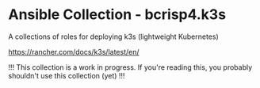 # Ansible Collection - bcrisp4.k3s

A collections of roles for deploying k3s (lightweight Kubernetes)

https://rancher.com/docs/k3s/latest/en/

!!! This collection is a work in progress. If you're reading this, you probably shouldn't use this collection (yet) !!!
